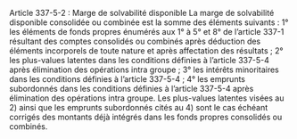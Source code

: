 Article 337-5-2 : Marge de solvabilité disponible
La marge de solvabilité disponible consolidée ou combinée est la somme des éléments suivants :
1° les éléments de fonds propres énumérés aux 1° à 5° et 8° de l’article 337-1 résultant des comptes consolidés ou combinés après déduction des éléments incorporels de toute nature et après affectation des résultats ;
2° les plus-values latentes dans les conditions définies à l’article 337-5-4 après élimination des opérations intra groupe ;
3° les intérêts minoritaires dans les conditions définies à l’article 337-5-4 ;
4° les emprunts subordonnés dans les conditions définies à l’article 337-5-4 après élimination des opérations intra groupe.
Les plus-values latentes visées au 2) ainsi que les emprunts subordonnés cités au 4) sont le cas échéant corrigés des montants déjà intégrés dans les fonds propres consolidés ou combinés.